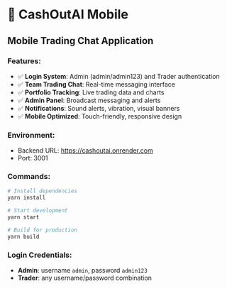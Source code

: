 # 📱 CashOutAI Mobile

## Mobile Trading Chat Application

### Features:
- ✅ **Login System**: Admin (admin/admin123) and Trader authentication
- ✅ **Team Trading Chat**: Real-time messaging interface
- ✅ **Portfolio Tracking**: Live trading data and charts
- ✅ **Admin Panel**: Broadcast messaging and alerts
- ✅ **Notifications**: Sound alerts, vibration, visual banners
- ✅ **Mobile Optimized**: Touch-friendly, responsive design

### Environment:
- Backend URL: https://cashoutai.onrender.com
- Port: 3001

### Commands:
```bash
# Install dependencies
yarn install

# Start development
yarn start

# Build for production
yarn build
```

### Login Credentials:
- **Admin**: username `admin`, password `admin123`
- **Trader**: any username/password combination